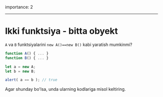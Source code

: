 importance: 2

---

# Ikki funktsiya - bitta obyekt

`A` va `B` funktsiyalarini `new A()==new B()` kabi yaratish mumkinmi?

```js no-beautify
function A() { ... }
function B() { ... }

let a = new A;
let b = new B;

alert( a == b ); // true
```

Agar shunday bo'lsa, unda ularning kodlariga misol keltiring.
